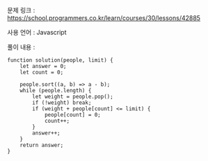 문제 링크 : https://school.programmers.co.kr/learn/courses/30/lessons/42885

사용 언어 : Javascript

풀이 내용 :

```
function solution(people, limit) {
    let answer = 0;
    let count = 0;
    
    people.sort((a, b) => a - b);
    while (people.length) {
        let weight = people.pop();
        if (!weight) break;
        if (weight + people[count] <= limit) {
            people[count] = 0;
            count++;
        }
        answer++;
    }
    return answer;
}
```